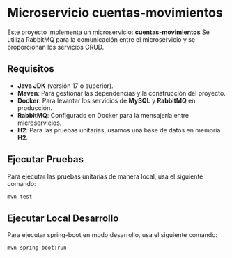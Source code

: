 # Microservicio cuentas-movimientos

Este proyecto implementa un microservicio: **cuentas-movimientos** Se utiliza RabbitMQ para la comunicación entre el microservicio y se proporcionan los servicios CRUD.

## Requisitos

- **Java JDK** (versión 17 o superior).
- **Maven**: Para gestionar las dependencias y la construcción del proyecto.
- **Docker**: Para levantar los servicios de **MySQL** y **RabbitMQ** en producción.
- **RabbitMQ**: Configurado en Docker para la mensajería entre microservicios.
- **H2**: Para las pruebas unitarias, usamos una base de datos en memoria **H2**.

## Ejecutar Pruebas

Para ejecutar las pruebas unitarias de manera local, usa el siguiente comando:

```bash
mvn test
```

## Ejecutar Local Desarrollo

Para ejecutar spring-boot en modo desarrollo, usa el siguiente comando:

```bash
mvn spring-boot:run
```